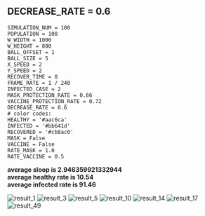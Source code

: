 ## DECREASE_RATE = 0.6


```
SIMULATION_NUM = 100
POPULATION = 100
W_WIDTH = 1000
W_HEIGHT = 800
BALL_OFFSET = 1
BALL_SIZE = 5
X_SPEED = 2
Y_SPEED = 2
RECOVER_TIME = 8
FRAME_RATE = 1 / 240
INFECTED_CASE = 2
MASK_PROTECTION_RATE = 0.66
VACCINE_PROTECTION_RATE = 0.72
DECREASE_RATE = 0.6
# color codes:
HEALTHY = '#aac6ca'
INFECTED = '#bb641d'
RECOVERED = '#cb8ac0'
MASK = False
VACCINE = False
RATE_MASK = 1.0
RATE_VACCINE = 0.5
```
**average sloop is 2.946359921332944\
average healthy rate is 10.54\
average infected rate is 91.46**


![result_1](https://user-images.githubusercontent.com/32189071/166620135-a5e7565f-62d5-414c-9987-6b22a9fd5600.png)
![result_3](https://user-images.githubusercontent.com/32189071/166620141-18f9f1c7-2dc5-4559-af61-352a78e5af09.png)
![result_5](https://user-images.githubusercontent.com/32189071/166620145-5146da79-c4de-45ab-b164-e78c19c48eb3.png)
![result_10](https://user-images.githubusercontent.com/32189071/166620150-d5273728-26ca-4211-ac07-84e854c8fc26.png)
![result_14](https://user-images.githubusercontent.com/32189071/166620199-6294d630-4b8b-4d0b-9228-cc7cea56a2b2.png)
![result_17](https://user-images.githubusercontent.com/32189071/166620203-d7eaa04d-64b7-4908-b737-a4c032dae99a.png)
![result_49](https://user-images.githubusercontent.com/32189071/166620185-ddc4d8eb-4394-4e17-9af1-75fd79b02d4e.png)






